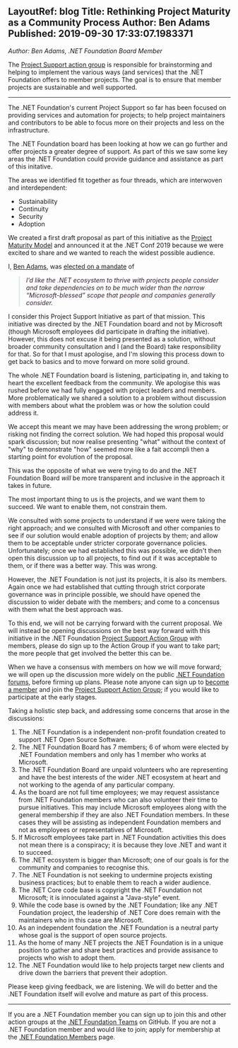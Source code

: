 LayoutRef: blog
Title: Rethinking Project Maturity as a Community Process
Author: Ben Adams
Published: 2019-09-30 17:33:07.1983371
---
<p><em>Author: Ben Adams, .NET Foundation Board Member</em></p>

<p>The <a href="https://github.com/orgs/dotnet-foundation/teams/project-support">Project Support action group</a> is responsible for brainstorming and helping to implement the various ways (and services) that the .NET Foundation offers to member projects. The goal is to ensure that member projects are sustainable and well supported.</p>

<hr />
<p>The .NET Foundation's current Project Support so far has been focused on providing services and automation for projects; to help project maintainers and contributors to be able to focus more on their projects and less on the infrastructure.</p>

<p>The .NET Foundation board has been looking at how we can go further and offer projects a greater degree of support. As part of this we saw some key areas the .NET Foundation could provide guidance and assistance as part of this initative.</p>

<p>The areas we identified fit together as four threads, which are interwoven and interdependent:</p>

<ul>
<li>Sustainability</li>
<li>Continuity</li>
<li>Security</li>
<li>Adoption</li>
</ul>

<p>We created a first draft proposal as part of this initiative as the <a href="https://github.com/dotnet-foundation/project-maturity-model">Project Maturity Model</a> and announced it at the .NET Conf 2019 because we were excited to share and we wanted to reach the widest possible audience.</p>

<p>I, <a href="https://twitter.com/ben_a_adams" rel="nofollow">Ben Adams</a>, was <a href="/about/election/campaign-2019/ben-adams.html" rel="nofollow">elected on a mandate</a> of</p>

<blockquote style="padding:0 1em;color:#332233;border-left:.25em solid #ddeeee">
<p><em>I’d like the .NET ecosystem to thrive with projects people consider and take dependencies on to be much wider than the narrow “Microsoft-blessed” scope that people and companies generally consider.</em></p>
</blockquote>

<p>I consider this Project Support Initiative as part of that mission. This initiative was directed by the .NET Foundation board and not by Microsoft (though Microsoft employees did participate in drafting the initiative). However, this does not excuse it being presented as a solution, without broader community consultation and I (and the Board) take responsibility for that. So for that I must apologise, and I'm slowing this process down to get back to basics and to move forward on more solid ground.</p>

<p>The whole .NET Foundation board is listening, participating in, and taking to heart the excellent feedback from the community. We apologise this was rushed before we had fully engaged with project leaders and members. More problematically we shared a solution to a problem without discussion with members about what the problem was or how the solution could address it.</p>

<p>We accept this meant we may have been addressing the wrong problem; or risking not finding the correct solution. We had hoped this proposal would spark discussion; but now realise presenting "what" without the context of "why" to demonstrate "how" seemed more like a fait accompli then a starting point for evolution of the proposal.</p>

<p>This was the opposite of what we were trying to do and the .NET Foundation Board <em>will</em> be more transparent and inclusive in the approach it takes in future.</p>

<p>The most important thing to us is the projects, and we want them to succeed. We want to enable them, not constrain them.</p>

<p>We consulted with some projects to understand if we were were taking the right approach; and we consulted with Microsoft and other companies to see if our solution would enable adoption of projects by them; and allow them to be acceptable under stricter corporate governance policies. Unfortunately; once we had established this was possible, we didn't then open this discussion up to all projects, to find out if it was acceptable to them, or if there was a better way. This was wrong.</p>

<p>However, the .NET Foundation is not just its projects, it is also its members. Again once we had established that cutting through strict corporate governance was in principle possible, we should have opened the discussion to wider debate with the members; and come to a concensus with them what the best approach was.</p>

<p>To this end, we will not be carrying forward with the current proposal. We will instead be opening discussions on the best way forward with this initiative in the .NET Foundation <a href="https://github.com/orgs/dotnet-foundation/teams/project-support/discussions">Project Support Action Group</a> with members, please do sign up to the Action Group if you want to take part; the more people that get involved the better this can be.</p>

<p>When we have a consensus with members on how we will move forward; we will open up the discussion more widely on the public <a href="https://forums.dotnetfoundation.org/" rel="nofollow">.NET Foundation forums</a>, before firming up plans. Please note anyone can sign up to <a href="https://members.dotnetfoundation.org/" rel="nofollow">become a member</a> and join the <a href="https://github.com/orgs/dotnet-foundation/teams/project-support/discussions">Project Support Action Group</a>; if you would like to participate at the early stages.</p>

<p>Taking a holistic step back, and addressing some concerns that arose in the discussions:</p>

<ol>
<li>The .NET Foundation is a independent non-profit foundation created to support .NET Open Source Software.</li>
<li>The .NET Foundation Board has 7 members; 6 of whom were elected by .NET Foundation members and only has 1 member who works at Microsoft.</li>
<li>The .NET Foundation Board are unpaid volunteers who are representing and have the best interests of the wider .NET ecosystem at heart and not working to the agenda of any particular company.</li>
<li>As the board are not full time employees; we may request assistance from .NET Foundation members who can also volunteer their time to pursue initiatives. This may include Microsoft employees along with the general membership if they are also .NET Foundation members. In these cases they will be assisting as independent Foundation members and not as employees or representatives of Microsoft.</li>
<li>If Microsoft employees take part in .NET Foundation activities this does not mean there is a conspiracy; it is because they love .NET and want it to succeed.</li>
<li>The .NET ecosystem is bigger than Microsoft; one of our goals is for the community and companies to recognise this.</li>
<li>The .NET Foundation is not seeking to undermine projects existing business practices; but to enable them to reach a wider audience.</li>
<li>The .NET Core code base is copyright the .NET Foundation not Microsoft; it is innoculated against a "Java-style" event.</li>
<li>While the code base is owned by the .NET Foundation; like any .NET Foundation project, the leadership of .NET Core does remain with the maintainers who in this case are Microsoft.</li>
<li>As an independent foundation the .NET Foundation is a neutral party whose goal is the support of open source projects.</li>
<li>As the home of many .NET projects the .NET Foundation is in a unique position to gather and share best practices and provide assisance to projects who wish to adopt them.</li>
<li>The .NET Foundation would like to help projects target new clients and drive down the barriers that prevent their adoption.</li>
</ol>

<p>Please keep giving feedback, we are listening. We will do better and the .NET Foundation itself will evolve and mature as part of this process.</p>

<hr />
<p>If you are a .NET Foundation member you can sign up to join this and other action groups at the <a href="https://github.com/orgs/dotnet-foundation/teams">.NET Foundation Teams</a> on GitHub. If you are not a .NET Foundation member and would like to join; apply for membership at the <a href="/member" rel="nofollow">.NET Foundation Members</a> page.</p>
